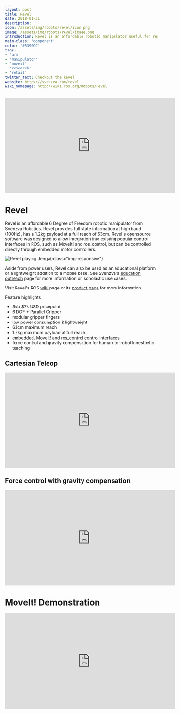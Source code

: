 ```yaml
---
layout: post
title: Revel
date: 2018-01-31
description:
icon: /assets/img/robots/revel/icon.png
image: /assets/img/robots/revel/image.png
introduction: Revel is an affordable robotic manipulator useful for research, education and mobile robots.
main-class: 'component'
color: '#5390CC'
tags:
- 'arm'
- 'manipulator'
- 'moveit'
- 'research'
- 'retail'
twitter_text: Checkout the Revel
website: https://svenzva.com/revel
wiki_homepage: http://wiki.ros.org/Robots/Revel
---
```


<iframe width="560" height="315" src="https://www.youtube-nocookie.com/embed/TcFCbBeEi78?rel=0" frameborder="0" allow="encrypted-media" allowfullscreen></iframe>

# Revel

Revel is an affordable 6 Degree of Freedom robotic manipulator from Svenzva Robotics. 
Revel provides full state information at high baud (100Hz), has a 1.2kg payload at a full reach of 63cm.
Revel's opensource software was designed to allow integration into existing popular control interfaces in ROS, such as MoveIt! and ros_control, but can be controlled directly through embedded motor controllers.

![Revel playing Jenga](http://svenzva.com/wp-content/uploads/2017/02/170725_Svenza_0006-1.jpg){:class="img-responsive"}

Aside from power users, Revel can also be used as an educational platform or a lightweight addition to a mobile base. See Svenzva's [education outreach](http://svenzva.com/education/) page for more information on scholastic use cases.

Visit Revel's ROS [wiki](http://wiki.ros.org/Robots/Revel) page or    its [product page](https://svenzva.com/revel) for more information.


Feature highlights
* Sub $7k USD pricepoint
* 6 DOF + Parallel Gripper
* modular gripper fingers
* low power consumption & lightweight
* 63cm maximum reach
* 1.2kg maximum payload at full reach
* embedded, MoveIt! and ros_control control interfaces
* force control and gravity compensation for human-to-robot kinesthetic teaching

## Cartesian Teleop
<iframe width="560" height="315" src="https://www.youtube-nocookie.com/embed/ZUS3IwInmb8?rel=0" frameborder="0" allow="encrypted-media" allowfullscreen></iframe>

## Force control with gravity compensation
<iframe width="560" height="315" src="https://www.youtube-nocookie.com/embed/MlfV4AAb_Os" frameborder="0" allow="encrypted-media" allowfullscreen></iframe>

# MoveIt! Demonstration
<iframe width="560" height="315" src="https://www.youtube-nocookie.com/embed/4sGlWGcBTSk?rel=0" frameborder="0" allow="encrypted-media" allowfullscreen></iframe>


